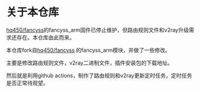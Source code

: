 # 关于本仓库

[hq450/fancyss](https://github.com/hq450/fancyss)的fancyss_arm固件已停止维护，但路由规则文件和v2ray升级需求还存在。本仓库由此而来。

本仓库fork自[hq450/fancyss](https://github.com/hq450/fancyss) 的fancyss_arm模块，并做了一些修改。

主要是修改路由规则文件，v2ray二进制文件，插件安装包的下载地址。

然后就是利用github actions，制作了路由规则和v2ray更新定时任务，定时任务是否正常待观望。